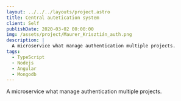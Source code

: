 ```yaml
---
layout: ../../../layouts/project.astro
title: Central autetication system
client: Self
publishDate: 2020-03-02 00:00:00
img: /assets/project/Maurer_Krisztián_auth.png
description: |
  A microservice what manage authentication multiple projects.
tags:
  - TypeScript
  - Nodejs
  - Angular
  - Mongodb
---
```


A microservice what manage authentication multiple projects.